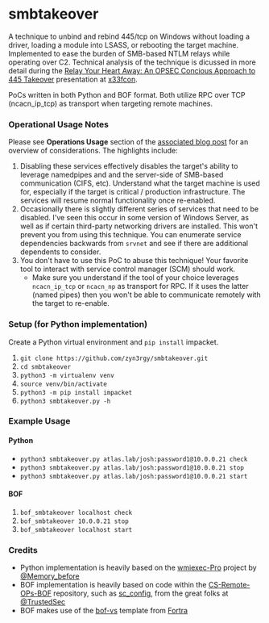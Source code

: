 # smbtakeover

A technique to unbind and rebind 445/tcp on Windows without loading a driver, loading a module into LSASS, or rebooting the target machine. Implemented to ease the burden of SMB-based NTLM relays while operating over C2. Technical analysis of the technique is dicussed in more detail during the [Relay Your Heart Away: An OPSEC Concious Approach to 445 Takeover](https://www.youtube.com/watch?v=iBqOOkQGJEA) presentation at [x33fcon](https://x.com/x33fcon).

PoCs written in both Python and BOF format. Both utilize RPC over TCP (ncacn_ip_tcp) as transport when targeting remote machines.

### Operational Usage Notes

Please see **Operations Usage** section of the [associated blog post](https://posts.specterops.io/relay-your-heart-away-an-opsec-conscious-approach-to-445-takeover-1c9b4666c8ac) for an overview of considerations. The highlights include:
1. Disabling these services effectively disables the target's ability to leverage namedpipes and and the server-side of SMB-based communication (CIFS, etc). Understand what the target machine is used for, especially if the target is critical / production infrastructure. The services will resume normal functionality once re-enabled.
2. Occasionally there is slightly different series of services that need to be disabled. I've seen this occur in some version of Windows Server, as well as if certain third-party networking drivers are installed. This won't prevent you from using this technique. You can enumerate service dependencies backwards from `srvnet` and see if there are additional dependents to consider.
3. You don't have to use this PoC to abuse this technique! Your favorite tool to interact with service control manager (SCM) should work.
    - Make sure you understand if the tool of your choice leverages `ncacn_ip_tcp` or `ncacn_np` as transport for RPC. If it uses the latter (named pipes) then you won't be able to communicate remotely with the target to re-enable.

### Setup (for Python implementation)
Create a Python virtual environment and `pip install` impacket.
1. `git clone https://github.com/zyn3rgy/smbtakeover.git`
2. `cd smbtakeover`
3. `python3 -m virtualenv venv`
4. `source venv/bin/activate`
5. `python3 -m pip install impacket`
6. `python3 smbtakeover.py -h`


### Example Usage
#### Python 
- `python3 smbtakeover.py atlas.lab/josh:password1@10.0.0.21 check`
- `python3 smbtakeover.py atlas.lab/josh:password1@10.0.0.21 stop`
- `python3 smbtakeover.py atlas.lab/josh:password1@10.0.0.21 start`

#### BOF
1. `bof_smbtakeover localhost check`
2. `bof_smbtakeover 10.0.0.21 stop`
3. `bof_smbtakeover localhost start`

### Credits
- Python implementation is heavily based on the [wmiexec-Pro](https://github.com/XiaoliChan/wmiexec-Pro) project by [@Memory_before](https://x.com/Memory_before)
- BOF implementation is heavily based on code within the [CS-Remote-OPs-BOF](https://github.com/trustedsec/CS-Remote-OPs-BOF/tree/main/src/Remote) repository, such as [sc_config](https://github.com/trustedsec/CS-Remote-OPs-BOF/blob/main/src/Remote/sc_config/entry.c), from the great folks at [@TrustedSec](https://x.com/trustedsec)
- BOF makes use of the [bof-vs](https://github.com/Cobalt-Strike/bof-vs) template from [Fortra](https://x.com/fortraofficial)
